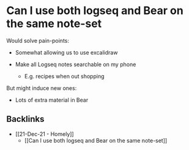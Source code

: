 # Can I use both logseq and Bear on the same note-set
Would solve pain-points:
* Somewhat allowing us to use excalidraw

* Make all Logseq notes searchable on my phone
	* E.g. recipes when out shopping

But might induce new ones:
* Lots of extra material in Bear

## Backlinks
* [[21-Dec-21 - Homely]]
	* [[Can I use both logseq and Bear on the same note-set]]

<!-- {BearID:B77F2846-180E-473D-AD87-899F04829A80-19492-00000257DFFA8ACC} -->

